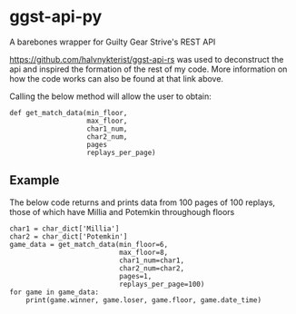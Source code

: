 # ggst-api-py

A barebones wrapper for Guilty Gear Strive's REST API  
  
https://github.com/halvnykterist/ggst-api-rs was used to deconstruct the api and inspired the formation of the rest of my code.
More information on how the code works can also be found at that link above.


Calling the below method will allow the user to obtain:
```python3
def get_match_data(min_floor,
                   max_floor,
                   char1_num,
                   char2_num,
                   pages
                   replays_per_page)
```

## Example
The below code returns and prints data from 100 pages of 100 replays, those of which
have Millia and Potemkin throughough floors 

```python3
char1 = char_dict['Millia']
char2 = char_dict['Potemkin']
game_data = get_match_data(min_floor=6,
                           max_floor=8,
                           char1_num=char1,
                           char2_num=char2,
                           pages=1,
                           replays_per_page=100)
for game in game_data:
    print(game.winner, game.loser, game.floor, game.date_time)
```
